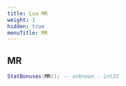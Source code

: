 ```yaml
---
title: Lua MR
weight: 1
hidden: true
menuTitle: MR
---
```

## MR
```lua
StatBonuses:MR(); -- unknown - int32
```